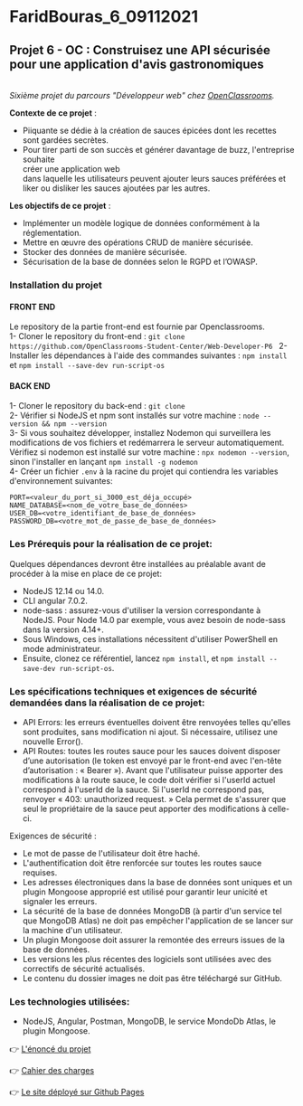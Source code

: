 # FaridBouras_6_09112021

## **Projet 6 - OC : Construisez une API sécurisée pour une application d'avis gastronomiques**

<br>_Sixième projet du parcours "Développeur web" chez [OpenClassrooms](https://openclassrooms.com/fr/paths/185/projects/676/assignment)._</br>

**Contexte de ce projet** :

- Piiquante se dédie à la création de sauces épicées dont les recettes sont gardées
  secrètes.
- Pour tirer parti de son succès et générer davantage de buzz, l'entreprise
  souhaite <br>créer une application web</br> dans laquelle les utilisateurs peuvent ajouter
  leurs sauces préférées et liker ou disliker les sauces ajoutées par les autres.

**Les objectifs de ce projet** :

- Implémenter un modèle logique de données conformément à la réglementation.
- Mettre en œuvre des opérations CRUD de manière sécurisée.
- Stocker des données de manière sécurisée.
- Sécurisation de la base de données selon le RGPD et l’OWASP.

### Installation du projet

#### **FRONT END**

Le repository de la partie front-end est fournie par Openclassrooms. \
1- Cloner le repository du front-end : `git clone https://github.com/OpenClassrooms-Student-Center/Web-Developer-P6 `
2- Installer les dépendances à l'aide des commandes suivantes : `npm install` et `npm install --save-dev run-script-os`

#### **BACK END**

1- Cloner le repository du back-end : `git clone ` \
2- Vérifier si NodeJS et npm sont installés sur votre machine : `node --version && npm --version` \
3- Si vous souhaitez développer, installez Nodemon qui surveillera les modifications de vos fichiers et redémarrera le serveur automatiquement. Vérifiez si nodemon est installé sur votre machine : `npx nodemon --version`, sinon l'installer en lançant `npm install -g nodemon` \
4- Créer un fichier `.env` à la racine du projet qui contiendra les variables d'environnement suivantes:

```
PORT=<valeur_du_port_si_3000_est_déja_occupé>
NAME_DATABASE=<nom_de_votre_base_de_données>
USER_DB=<votre_identifiant_de_base_de_données>
PASSWORD_DB=<votre_mot_de_passe_de_base_de_données>
```

### **Les Prérequis pour la réalisation de ce projet**:

Quelques dépendances devront être installées au préalable avant de procéder à la mise en place de ce projet:

- NodeJS 12.14 ou 14.0.
- CLI angular 7.0.2.
- node-sass : assurez-vous d'utiliser la version correspondante à NodeJS. Pour Node 14.0 par exemple, vous avez besoin de node-sass dans la version 4.14+.
- Sous Windows, ces installations nécessitent d'utiliser PowerShell en mode administrateur.
- Ensuite, clonez ce référentiel, lancez `npm install`, et `npm install --save-dev run-script-os`.

### **Les spécifications techniques et exigences de sécurité demandées dans la réalisation de ce projet**:

- API Errors: les erreurs éventuelles doivent être renvoyées telles qu'elles sont produites, sans
  modification ni ajout. Si nécessaire, utilisez une nouvelle Error().
- API Routes: toutes les routes sauce pour les sauces doivent disposer d’une autorisation (le
  token est envoyé par le front-end avec l'en-tête d’autorisation : « Bearer <token> »).
  Avant que l'utilisateur puisse apporter des modifications à la route sauce, le code
  doit vérifier si l'userId actuel correspond à l'userId de la sauce. Si l'userId ne
  correspond pas, renvoyer « 403: unauthorized request. » Cela permet de s'assurer
  que seul le propriétaire de la sauce peut apporter des modifications à celle-ci.

Exigences de sécurité :

- Le mot de passe de l'utilisateur doit être haché.
- L'authentification doit être renforcée sur toutes les routes sauce requises.
- Les adresses électroniques dans la base de données sont uniques et un
  plugin Mongoose approprié est utilisé pour garantir leur unicité et signaler
  les erreurs.
- La sécurité de la base de données MongoDB (à partir d'un service tel que
  MongoDB Atlas) ne doit pas empêcher l'application de se lancer sur la
  machine d'un utilisateur.
- Un plugin Mongoose doit assurer la remontée des erreurs issues de la base
  de données.
- Les versions les plus récentes des logiciels sont utilisées avec des correctifs
  de sécurité actualisés.
- Le contenu du dossier images ne doit pas être téléchargé sur GitHub.

### **Les technologies utilisées**:

- NodeJS, Angular, Postman, MongoDB, le service MondoDb Atlas, le plugin Mongoose.

👉 [L'énoncé du projet](https://openclassrooms.com/fr/paths/185/projects/638/assignment)

👉 [Cahier des charges](https://s3.eu-west-1.amazonaws.com/course.oc-static.com/projects/DWJ_FR_P6/Requirements_DW_P6.pdf)

👉 [Le site déployé sur Github Pages]()
